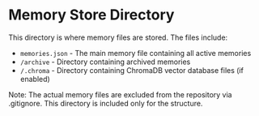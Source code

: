 # Memory Store Directory

This directory is where memory files are stored. The files include:

- `memories.json` - The main memory file containing all active memories
- `/archive` - Directory containing archived memories 
- `/.chroma` - Directory containing ChromaDB vector database files (if enabled)

Note: The actual memory files are excluded from the repository via .gitignore. This directory is included only for the structure.
